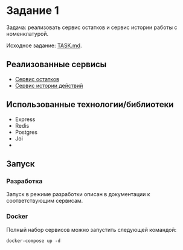 # Задание 1

Задача: реализовать сервис остатков и сервис истории работы с номенклатурой.

Исходное задание: [TASK.md](./TASK.md).

## Реализованные сервисы

- [Сервис остатков](./products/)
- [Сервис истории действий](./audit/)

## Использованные технологии/библиотеки

- Express
- Redis
- Postgres
- Joi
- 
## Запуск

### Разработка

Запуск в режиме разработки описан в документации к соответствующим сервисам.

### Docker

Полный набор сервисов можно запустить следующей командой:

```shell
docker-compose up -d
```
